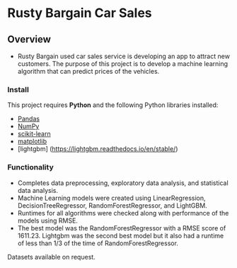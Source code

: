 # Rusty Bargain Car Sales

## Overview

* Rusty Bargain used car sales service is developing an app to attract new customers. The purpose of this project is to develop a machine learning algorithm that can predict prices of the vehicles.

### Install

This project requires **Python** and the following Python libraries installed:

- [Pandas](http://pandas.pydata.org/)
- [NumPy](http://www.numpy.org/)
- [scikit-learn](http://scikit-learn.org/stable/)
- [matplotlib](http://matplotlib.org/)
- [lightgbm] (https://lightgbm.readthedocs.io/en/stable/)

### Functionality

* Completes data preprocessing, exploratory data analysis, and statistical data analysis.
* Machine Learning models were created using LinearRegression, DecisionTreeRegressor, RandomForestRegressor, and LightGBM.
* Runtimes for all algorithms were checked along with performance of the models using RMSE.
* The best model was the RandomForestRegressor with a RMSE score of 1611.23. Lightgbm was the second best model but it also had a runtime of less than 1/3 of the time of RandomForestRegressor.

Datasets available on request.